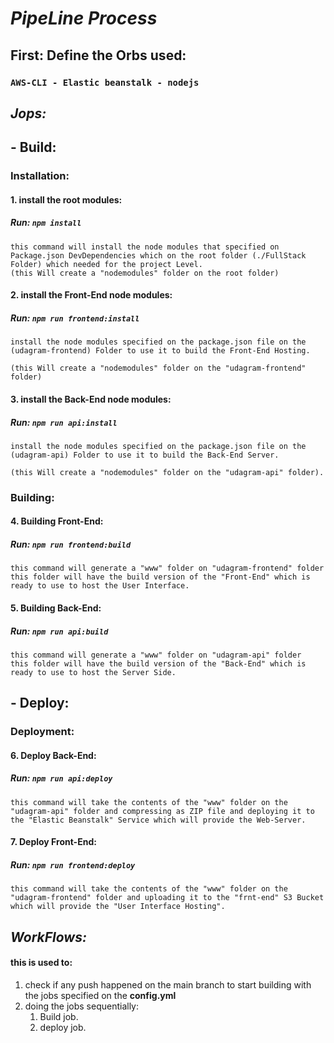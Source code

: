 # ***PipeLine Process***

## First: Define the Orbs used:

### `AWS-CLI - Elastic beanstalk - nodejs`

## ***Jops:***

## **- Build:**

### Installation:

#### 1. install the **root** modules:

##### Run: `npm install`
```
this command will install the node modules that specified on Package.json DevDependencies which on the root folder (./FullStack Folder) which needed for the project Level.
(this Will create a "nodemodules" folder on the root folder)
```

#### 2. install the **Front-End** node modules:

##### Run: `npm run frontend:install`
```
install the node modules specified on the package.json file on the (udagram-frontend) Folder to use it to build the Front-End Hosting.

(this Will create a "nodemodules" folder on the "udagram-frontend" folder)
```

#### 3. install the **Back-End** node modules:

##### Run: `npm run api:install`
```
install the node modules specified on the package.json file on the (udagram-api) Folder to use it to build the Back-End Server.

(this Will create a "nodemodules" folder on the "udagram-api" folder).
```

### Building:

#### 4. Building **Front-End**:

##### Run: `npm run frontend:build`
``` 
this command will generate a "www" folder on "udagram-frontend" folder 
this folder will have the build version of the "Front-End" which is ready to use to host the User Interface.
```

#### 5. Building **Back-End**:

##### Run: `npm run api:build`
``` 
this command will generate a "www" folder on "udagram-api" folder 
this folder will have the build version of the "Back-End" which is ready to use to host the Server Side.
```

## **- Deploy:**
### Deployment:

#### 6. Deploy **Back-End**:

##### Run: `npm run api:deploy`
```
this command will take the contents of the "www" folder on the "udagram-api" folder and compressing as ZIP file and deploying it to the "Elastic Beanstalk" Service which will provide the Web-Server. 
```

#### 7. Deploy **Front-End**:

##### Run: `npm run frontend:deploy`
```
this command will take the contents of the "www" folder on the "udagram-frontend" folder and uploading it to the "frnt-end" S3 Bucket which will provide the "User Interface Hosting". 
```

## ***WorkFlows:***

#### **this is used to:**
1. check if any push happened on the main branch to start building with the jobs specified on the **config.yml** 
1. doing the jobs sequentially:
   1. Build job.
   1. deploy job.  